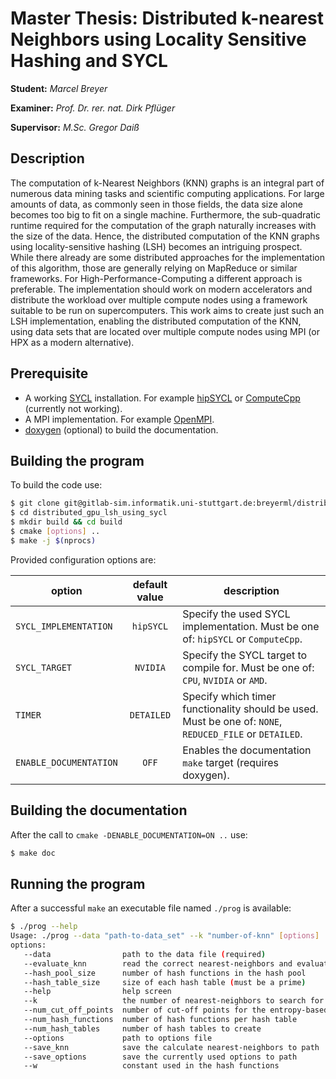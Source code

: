 # Master Thesis: Distributed k-nearest Neighbors using Locality Sensitive Hashing and SYCL

**Student:** _Marcel Breyer_

**Examiner:** _Prof. Dr. rer. nat. Dirk Pflüger_

**Supervisor:** _M.Sc. Gregor Daiß_


## Description
The computation of k-Nearest Neighbors (KNN) graphs is an integral part of numerous data mining tasks and scientific 
computing applications. For large amounts of data, as commonly seen in those fields, the data size alone becomes too 
big to fit on a single machine. Furthermore, the sub-quadratic runtime required for the computation of the graph 
naturally increases with the size of the data. Hence, the distributed computation of the KNN graphs using 
locality-sensitive hashing (LSH) becomes an intriguing prospect. While there already are some distributed approaches 
for the implementation of this algorithm, those are generally relying on MapReduce or similar frameworks. For 
High-Performance-Computing a different approach is preferable. The implementation should work on modern accelerators 
and distribute the workload over multiple compute nodes using a framework suitable to be run on supercomputers. This 
work aims to create just such an LSH implementation, enabling the distributed computation of the KNN, using data sets 
that are located over multiple compute nodes using MPI (or HPX as a modern alternative).


## Prerequisite
* A working [SYCL](https://www.khronos.org/sycl/) installation. For example [hipSYCL](https://github.com/illuhad/hipSYCL) 
  or [ComputeCpp](https://developer.codeplay.com/products/computecpp/ce/guides) (currently not working).
* A MPI implementation. For example [OpenMPI](https://www.open-mpi.org/).
* [doxygen](https://github.com/doxygen/doxygen) (optional) to build the documentation.


## Building the program
To build the code use:
```bash
$ git clone git@gitlab-sim.informatik.uni-stuttgart.de:breyerml/distributed_gpu_lsh_using_sycl.git
$ cd distributed_gpu_lsh_using_sycl
$ mkdir build && cd build
$ cmake [options] ..
$ make -j $(nprocs)
```

Provided configuration options are:

| option                 | default value | description                                                                                             |
|------------------------|:-------------:|---------------------------------------------------------------------------------------------------------|
| `SYCL_IMPLEMENTATION`  | `hipSYCL`     | Specify the used SYCL implementation. Must be one of: `hipSYCL` or `ComputeCpp`.                        |
| `SYCL_TARGET`          | `NVIDIA`      | Specify the SYCL target to compile for. Must be one of: `CPU`, `NVIDIA` or `AMD`.                       | 
| `TIMER`                | `DETAILED`    | Specify which timer functionality should be used. Must be one of: `NONE`, `REDUCED_FILE` or `DETAILED`. |
| `ENABLE_DOCUMENTATION` | `OFF`         | Enables the documentation `make` target (requires doxygen).                                             |


## Building the documentation
After the call to `cmake -DENABLE_DOCUMENTATION=ON ..` use:
```bash
$ make doc
```


## Running the program
After a successful `make` an executable file named `./prog` is available:
```bash
$ ./prog --help
Usage: ./prog --data "path-to-data_set" --k "number-of-knn" [options]
options:
   --data                path to the data file (required)
   --evaluate_knn        read the correct nearest-neighbors and evaluate computed nearest-neighbors
   --hash_pool_size      number of hash functions in the hash pool
   --hash_table_size     size of each hash table (must be a prime)
   --help                help screen
   --k                   the number of nearest-neighbors to search for (required)
   --num_cut_off_points  number of cut-off points for the entropy-based hash functions
   --num_hash_functions  number of hash functions per hash table
   --num_hash_tables     number of hash tables to create
   --options             path to options file
   --save_knn            save the calculate nearest-neighbors to path
   --save_options        save the currently used options to path
   --w                   constant used in the hash functions 
```
